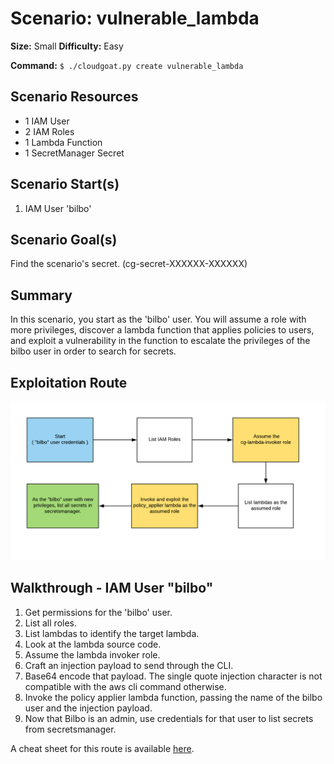 
# Scenario: vulnerable_lambda

**Size:** Small
**Difficulty:** Easy

**Command:** `$ ./cloudgoat.py create vulnerable_lambda`

## Scenario Resources

- 1 IAM User
- 2 IAM Roles
- 1 Lambda Function
- 1 SecretManager Secret

## Scenario Start(s)

1. IAM User 'bilbo'

## Scenario Goal(s)

Find the scenario's secret. (cg-secret-XXXXXX-XXXXXX)

## Summary

In this scenario, you start as the 'bilbo' user. You will assume a role with more privileges, discover a 
lambda function that applies policies to users, and exploit a vulnerability in the function to escalate 
the privileges of the bilbo user in order to search for secrets.

## Exploitation Route

![Lucidchart Diagram](exploitation_route.png "Exploitation Route")


## Walkthrough - IAM User "bilbo"

1. Get permissions for the 'bilbo' user.
2. List all roles.
3. List lambdas to identify the target lambda.
4. Look at the lambda source code.
5. Assume the lambda invoker role.
6. Craft an injection payload to send through the CLI.
7. Base64 encode that payload. The single quote injection character is not compatible with the aws cli command otherwise.
8. Invoke the policy applier lambda function, passing the name of the bilbo user and the injection payload.
9. Now that Bilbo is an admin, use credentials for that user to list secrets from secretsmanager.

A cheat sheet for this route is available [here](./cheat_sheet.md).
